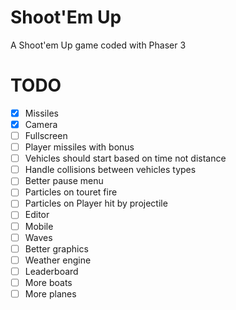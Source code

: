 # Shoot'Em Up
A Shoot'em Up game coded with Phaser 3

# TODO
- [x] Missiles
- [x] Camera
- [ ] Fullscreen
- [ ] Player missiles with bonus
- [ ] Vehicles should start based on time not distance
- [ ] Handle collisions between vehicles types
- [ ] Better pause menu
- [ ] Particles on touret fire
- [ ] Particles on Player hit by projectile
- [ ] Editor
- [ ] Mobile
- [ ] Waves
- [ ] Better graphics
- [ ] Weather engine
- [ ] Leaderboard
- [ ] More boats
- [ ] More planes
